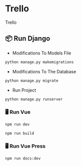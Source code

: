 # Trello

Trello

## 📦 Run Django

- Modifications To Models File

```cmd
python manage.py makemigrations
```

- Modifications To The Database

```cmd
python manage.py migrate
```

- Run Project

```cmd
python manage.py runserver
```

### 🖥️ Run Vue

```cmd
npm run dev
```

```cmd
npm run build
```

### 🖥️ Run Vue Press

```cmd
npm run docs:dev
```
